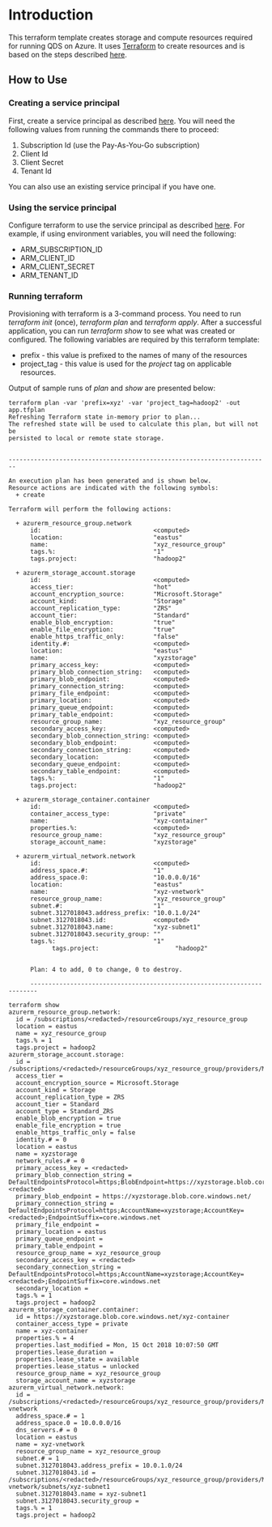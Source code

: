 # Introduction

This terraform template creates storage and compute resources required for running QDS on Azure. It uses [Terraform](https://www.terraform.io) to create resources and is based on the steps described [here](https://docs.qubole.com/en/latest/quick-start-guide/Azure-quick-start-guide/QuboleConnect/detailed-azure-qubole-steps/azure-Azure-setup.html).

## How to Use

### Creating a service principal
First, create a service principal as described [here](https://www.terraform.io/docs/providers/azurerm/authenticating_via_service_principal.html). You will need the following values from running the commands there to proceed:
1. Subscription Id (use the Pay-As-You-Go subscription)
2. Client Id
3. Client Secret
4. Tenant Id

You can also use an existing service principal if you have one.

### Using the service principal
Configure terraform to use the service principal as described [here](https://www.terraform.io/docs/providers/azurerm/index.html#argument-reference). For example, if using environment variables, you will need the following:
* ARM_SUBSCRIPTION_ID
* ARM_CLIENT_ID
* ARM_CLIENT_SECRET
* ARM_TENANT_ID

### Running terraform
Provisioning with terraform is a 3-command process. You need to run *terraform init* (once), *terraform plan* and *terraform apply*. After a successful application, you can run *terraform show* to see what was created or configured.
The following variables are required by this terraform template:
* prefix - this value is prefixed to the names of many of the resources
* project_tag - this value is used for the *project* tag on applicable resources.

Output of sample runs of *plan* and *show* are presented below:
```
terraform plan -var 'prefix=xyz' -var 'project_tag=hadoop2' -out app.tfplan
Refreshing Terraform state in-memory prior to plan...
The refreshed state will be used to calculate this plan, but will not be
persisted to local or remote state storage.


------------------------------------------------------------------------

An execution plan has been generated and is shown below.
Resource actions are indicated with the following symbols:
  + create

Terraform will perform the following actions:

  + azurerm_resource_group.network
      id:                               <computed>
      location:                         "eastus"
      name:                             "xyz_resource_group"
      tags.%:                           "1"
      tags.project:                     "hadoop2"

  + azurerm_storage_account.storage
      id:                               <computed>
      access_tier:                      "hot"
      account_encryption_source:        "Microsoft.Storage"
      account_kind:                     "Storage"
      account_replication_type:         "ZRS"
      account_tier:                     "Standard"
      enable_blob_encryption:           "true"
      enable_file_encryption:           "true"
      enable_https_traffic_only:        "false"
      identity.#:                       <computed>
      location:                         "eastus"
      name:                             "xyzstorage"
      primary_access_key:               <computed>
      primary_blob_connection_string:   <computed>
      primary_blob_endpoint:            <computed>
      primary_connection_string:        <computed>
      primary_file_endpoint:            <computed>
      primary_location:                 <computed>
      primary_queue_endpoint:           <computed>
      primary_table_endpoint:           <computed>
      resource_group_name:              "xyz_resource_group"
      secondary_access_key:             <computed>
      secondary_blob_connection_string: <computed>
      secondary_blob_endpoint:          <computed>
      secondary_connection_string:      <computed>
      secondary_location:               <computed>
      secondary_queue_endpoint:         <computed>
      secondary_table_endpoint:         <computed>
      tags.%:                           "1"
      tags.project:                     "hadoop2"

  + azurerm_storage_container.container
      id:                               <computed>
      container_access_type:            "private"
      name:                             "xyz-container"
      properties.%:                     <computed>
      resource_group_name:              "xyz_resource_group"
      storage_account_name:             "xyzstorage"

  + azurerm_virtual_network.network
      id:                               <computed>
      address_space.#:                  "1"
      address_space.0:                  "10.0.0.0/16"
      location:                         "eastus"
      name:                             "xyz-vnetwork"
	  resource_group_name:              "xyz_resource_group"
	  subnet.#:                         "1"
	  subnet.3127018043.address_prefix: "10.0.1.0/24"
	  subnet.3127018043.id:             <computed>
	  subnet.3127018043.name:           "xyz-subnet1"
	  subnet.3127018043.security_group: ""
	  tags.%:                           "1"
	        tags.project:                     "hadoop2"


	  Plan: 4 to add, 0 to change, 0 to destroy.

	  ------------------------------------------------------------------------

terraform show
azurerm_resource_group.network:
  id = /subscriptions/<redacted>/resourceGroups/xyz_resource_group
  location = eastus
  name = xyz_resource_group
  tags.% = 1
  tags.project = hadoop2
azurerm_storage_account.storage:
  id = /subscriptions/<redacted>/resourceGroups/xyz_resource_group/providers/Microsoft.Storage/storageAccounts/xyzstorage
  access_tier =
  account_encryption_source = Microsoft.Storage
  account_kind = Storage
  account_replication_type = ZRS
  account_tier = Standard
  account_type = Standard_ZRS
  enable_blob_encryption = true
  enable_file_encryption = true
  enable_https_traffic_only = false
  identity.# = 0
  location = eastus
  name = xyzstorage
  network_rules.# = 0
  primary_access_key = <redacted>
  primary_blob_connection_string = DefaultEndpointsProtocol=https;BlobEndpoint=https://xyzstorage.blob.core.windows.net/;AccountName=xyzstorage;AccountKey=<redacted>
  primary_blob_endpoint = https://xyzstorage.blob.core.windows.net/
  primary_connection_string = DefaultEndpointsProtocol=https;AccountName=xyzstorage;AccountKey=<redacted>;EndpointSuffix=core.windows.net
  primary_file_endpoint =
  primary_location = eastus
  primary_queue_endpoint =
  primary_table_endpoint =
  resource_group_name = xyz_resource_group
  secondary_access_key = <redacted>
  secondary_connection_string = DefaultEndpointsProtocol=https;AccountName=xyzstorage;AccountKey=<redacted>;EndpointSuffix=core.windows.net
  secondary_location =
  tags.% = 1
  tags.project = hadoop2
azurerm_storage_container.container:
  id = https://xyzstorage.blob.core.windows.net/xyz-container
  container_access_type = private
  name = xyz-container
  properties.% = 4
  properties.last_modified = Mon, 15 Oct 2018 10:07:50 GMT
  properties.lease_duration =
  properties.lease_state = available
  properties.lease_status = unlocked
  resource_group_name = xyz_resource_group
  storage_account_name = xyzstorage
azurerm_virtual_network.network:
  id = /subscriptions/<redacted>/resourceGroups/xyz_resource_group/providers/Microsoft.Network/virtualNetworks/xyz-vnetwork
  address_space.# = 1
  address_space.0 = 10.0.0.0/16
  dns_servers.# = 0
  location = eastus
  name = xyz-vnetwork
  resource_group_name = xyz_resource_group
  subnet.# = 1
  subnet.3127018043.address_prefix = 10.0.1.0/24
  subnet.3127018043.id = /subscriptions/<redacted>/resourceGroups/xyz_resource_group/providers/Microsoft.Network/virtualNetworks/xyz-vnetwork/subnets/xyz-subnet1
  subnet.3127018043.name = xyz-subnet1
  subnet.3127018043.security_group =
  tags.% = 1
  tags.project = hadoop2
```
